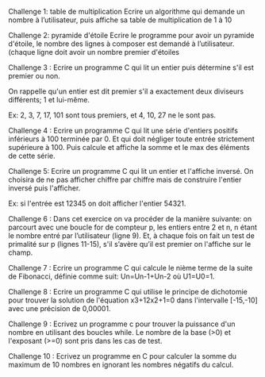 Challenge 1: table de multiplication
Ecrire un algorithme qui demande un nombre à l’utilisateur, puis affiche sa table de multiplication de 1 à 10

Challenge 2: pyramide d'étoile
Ecrire le programme pour avoir un pyramide d'étoile, le nombre des lignes à composer est demandé à l’utilisateur.(chaque ligne doit avoir un nombre premier d'étoiles

Challenge 3 :
Ecrire un programme C qui lit un entier puis détermine s'il est premier ou non.

On rappelle qu'un entier est dit premier s'il a exactement deux diviseurs différents; 1 et lui-même.

Ex: 2, 3, 7, 17, 101 sont tous premiers, et 4, 10, 27 ne le sont pas.

Challenge 4 :
Ecrire un programme C qui lit une série d'entiers positifs inférieurs à 100 terminée par 0. Et qui doit négliger toute entrée strictement supérieure à 100. Puis calcule et affiche la somme et le max des éléments de cette série.

Challenge 5:
Ecrire un programme C qui lit un entier et l'affiche inversé. On choisira de ne pas afficher chiffre par chiffre mais de construire l'entier inversé puis l'afficher.

Ex: si l'entrée est 12345 on doit afficher l'entier 54321.

Challenge 6 :
Dans cet exercice on va procéder de la manière suivante: on parcourt avec une boucle for de compteur p, les entiers entre 2 et n, n étant le nombre entré par l’utilisateur (ligne 9). Et, à chaque fois on fait un test de primalité sur p (lignes 11-15), s'il s’avère qu’il est premier on l'affiche sur le champ.

Challenge 7 :
Ecrire un programme C qui calcule le nième terme de la suite de Fibonacci, définie comme suit: Un=Un-1+Un-2 où U1=U0=1.

Challenge 8 :
Ecrire un programme C qui utilise le principe de dichotomie pour trouver la solution de l'équation x3+12x2+1=0 dans l'intervalle [-15,-10] avec une précision de 0,00001.

Challenge 9 :
Ecrivez un programme c pour trouver la puissance d'un nombre en utilisant des boucles while. Le nombre de la base (>0) et l'exposant (>=0) sont pris dans les cas de test.

Challenge 10 :
Ecrivez un programme en C pour calculer la somme du maximum de 10 nombres en ignorant les nombres négatifs du calcul.